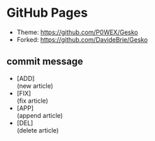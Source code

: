 # GitHub Pages

+ Theme: https://github.com/P0WEX/Gesko
+ Forked: https://github.com/DavideBrie/Gesko

## commit message

- [ADD] <article> <date> (new article)
- [FIX] <article> <date> (fix article)
- [APP] <article> <date> (append article)
- [DEL] <article> <date> (delete article)
